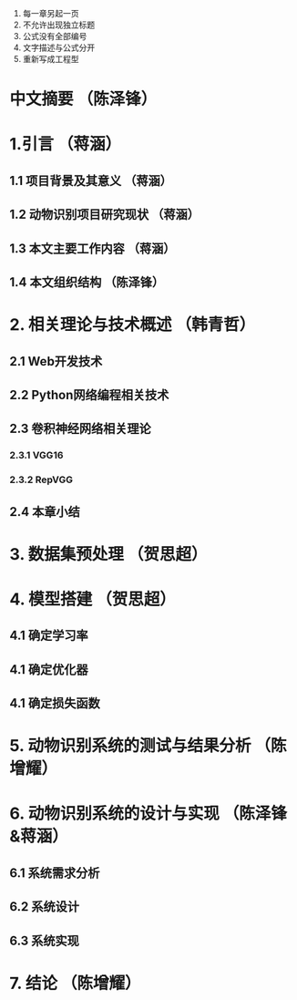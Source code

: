 1. 每一章另起一页
2. 不允许出现独立标题
3. 公式没有全部编号
4. 文字描述与公式分开
5. 重新写成工程型

# 中文摘要 （陈泽锋）

# 1.引言 （蒋涵）

## 1.1 项目背景及其意义 （蒋涵）

## 1.2 动物识别项目研究现状 （蒋涵）

## 1.3 本文主要工作内容 （蒋涵）

## 1.4 本文组织结构 （陈泽锋）

# 2. 相关理论与技术概述 （韩青哲）

## 2.1 Web开发技术

## 2.2 Python网络编程相关技术

## 2.3 卷积神经网络相关理论

### 2.3.1 VGG16

### 2.3.2 RepVGG

## 2.4 本章小结

# 3. 数据集预处理 （贺思超）

# 4. 模型搭建 （贺思超）

## 4.1 确定学习率

## 4.1 确定优化器

## 4.1 确定损失函数

# 5. 动物识别系统的测试与结果分析 （陈增耀）

# 6. 动物识别系统的设计与实现 （陈泽锋&蒋涵）

## 6.1 系统需求分析

## 6.2 系统设计

## 6.3 系统实现

# 7. 结论 （陈增耀）